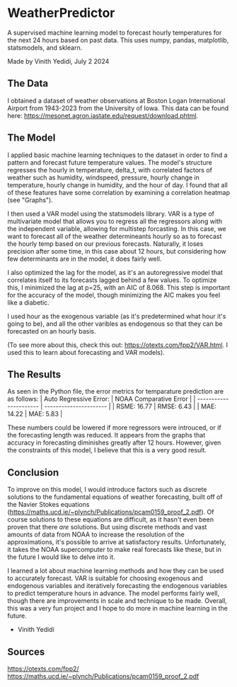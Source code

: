# WeatherPredictor
A supervised machine learning model to forecast hourly temperatures for the next 24 hours based on past data. This uses numpy, pandas, matplotlib, statsmodels, and sklearn.

Made by Vinith Yedidi, July 2 2024

## The Data
I obtained a dataset of weather observations at Boston Logan International Airport from 1943-2023 from the University of Iowa. This data can be found here: https://mesonet.agron.iastate.edu/request/download.phtml.

## The Model
I applied basic machine learning techniques to the dataset in order to find a pattern and forecast future temperature values. The model's structure regresses the hourly in temperature, delta_t, with correlated factors of weather such as humidity, windspeed, pressure, hourly change in temperature, hourly change in humidity, and the hour of day. I found that all of these features have some correlation by examining a correlation heatmap (see "Graphs"). 

I then used a VAR model using the statsmodels library. VAR is a type of multivariate model that allows you to regress all the regressors along with the independent variable, allowing for multistep forcasting. In this case, we want to forecast all of the weather determineants hourly so as to forecast the hourly temp based on our previous forecasts. Naturally, it loses precision after some time, in this case about 12 hours, but considering how few determinants are in the model, it does fairly well.

I also optimized the lag for the model, as it's an autoregressive model that correlates itself to its forecasts lagged behind a few values. To optimize this, I minimized the lag at p=25, with an AIC of 8.068. This step is important for the accuracy of the model, though minimizing the AIC makes you feel like a diabetic.

I used hour as the exogenous variable (as it's predetermined what hour it's going to be), and all the other varibles as endogenous so that they can be forecasted on an hourly basis.

(To see more about this, check this out: https://otexts.com/fpp2/VAR.html. I used this to learn about forecasting and VAR models).

## The Results
As seen in the Python file, the error metrics for temparature prediction are as follows:
| Auto Regressive Error: | NOAA Comparative Error |
| ---------------------- | ---------------------- |
| RSME: 16.77            | RMSE: 6.43             |
| MAE:  14.22            | MAE:  5.83             |

These numbers could be lowered if more regressors were introuced, or if the forecasting length was reduced. It appears from the graphs that accuracy in forecasting diminishes greatly after 12 hours. However, given the constraints of this model, I believe that this is a very good result.

## Conclusion
To improve on this model, I would introduce factors such as discrete solutions to the fundamental equations of weather forecasting, built off of the Navier Stokes equations (https://maths.ucd.ie/~plynch/Publications/pcam0159_proof_2.pdf). Of course solutions to these equations are difficult, as it hasn't even been proven that there *are* solutions. But using discrete methods and vast amounts of data from NOAA to increase the resolution of the approximations, it's possible to arrive at satisfactory results. Unfortunately, it takes the NOAA supercomputer to make real forecasts like these, but in the future I would like to delve into it.

I learned a lot about machine learning methods and how they can be used to accurately forecast. VAR is suitable for choosing exogenous and endogenous variables and iteratively forecasting the endogenous variables to predict temperature hours in advance. The model performs fairly well, though there are improvements in scale and technique to be made. Overall, this was a very fun project and I hope to do more in machine learning in the future.

- Vinith Yedidi

## Sources
https://otexts.com/fpp2/<br>
https://maths.ucd.ie/~plynch/Publications/pcam0159_proof_2.pdf
